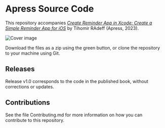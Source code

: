 # Apress Source Code

This repository accompanies [*Create Reminder App in Xcode: Create a Simple Reminder App for iOS*](https://www.link.springer.com/book/10.1007/9781484296837) by Tihomir RAdeff (Apress, 2023).

[comment]: #cover
![Cover image](9781484296837.JPG)

Download the files as a zip using the green button, or clone the repository to your machine using Git.

## Releases

Release v1.0 corresponds to the code in the published book, without corrections or updates.

## Contributions

See the file Contributing.md for more information on how you can contribute to this repository.